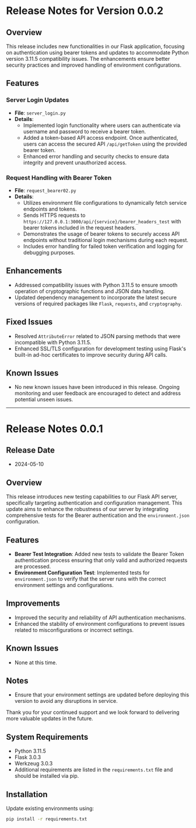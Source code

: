 # Release Notes for Version 0.0.2

## Overview
This release includes new functionalities in our Flask application, focusing on authentication using bearer tokens and updates to accommodate Python version 3.11.5 compatibility issues. The enhancements ensure better security practices and improved handling of environment configurations.

## Features

### Server Login Updates
- **File**: `server_login.py`
- **Details**:
  - Implemented login functionality where users can authenticate via username and password to receive a bearer token.
  - Added a token-based API access endpoint. Once authenticated, users can access the secured API `/api/getToken` using the provided bearer token.
  - Enhanced error handling and security checks to ensure data integrity and prevent unauthorized access.

### Request Handling with Bearer Token
- **File**: `request_bearer02.py`
- **Details**:
  - Utilizes environment file configurations to dynamically fetch service endpoints and tokens.
  - Sends HTTPS requests to `https://127.0.0.1:3000/api/{service}/bearer_headers_test` with bearer tokens included in the request headers.
  - Demonstrates the usage of bearer tokens to securely access API endpoints without traditional login mechanisms during each request.
  - Includes error handling for failed token verification and logging for debugging purposes.

## Enhancements
- Addressed compatibility issues with Python 3.11.5 to ensure smooth operation of cryptographic functions and JSON data handling.
- Updated dependency management to incorporate the latest secure versions of required packages like `Flask`, `requests`, and `cryptography`.

## Fixed Issues
- Resolved `AttributeError` related to JSON parsing methods that were incompatible with Python 3.11.5.
- Enhanced SSL/TLS configuration for development testing using Flask's built-in ad-hoc certificates to improve security during API calls.

## Known Issues
- No new known issues have been introduced in this release. Ongoing monitoring and user feedback are encouraged to detect and address potential unseen issues.

------------------

# Release Notes 0.0.1

## Release Date
- 2024-05-10

## Overview
This release introduces new testing capabilities to our Flask API server, specifically targeting authentication and configuration management. This update aims to enhance the robustness of our server by integrating comprehensive tests for the Bearer authentication and the `environment.json` configuration.

## Features
- **Bearer Test Integration**: Added new tests to validate the Bearer Token authentication process ensuring that only valid and authorized requests are processed.
- **Environment Configuration Test**: Implemented tests for `environment.json` to verify that the server runs with the correct environment settings and configurations.

## Improvements
- Improved the security and reliability of API authentication mechanisms.
- Enhanced the stability of environment configurations to prevent issues related to misconfigurations or incorrect settings.

## Known Issues
- None at this time.

## Notes
- Ensure that your environment settings are updated before deploying this version to avoid any disruptions in service.

Thank you for your continued support and we look forward to delivering more valuable updates in the future.

## System Requirements
- Python 3.11.5
- Flask 3.0.3
- Werkzeug 3.0.3
- Additional requirements are listed in the `requirements.txt` file and should be installed via pip.

## Installation
Update existing environments using:
```bash
pip install -r requirements.txt

